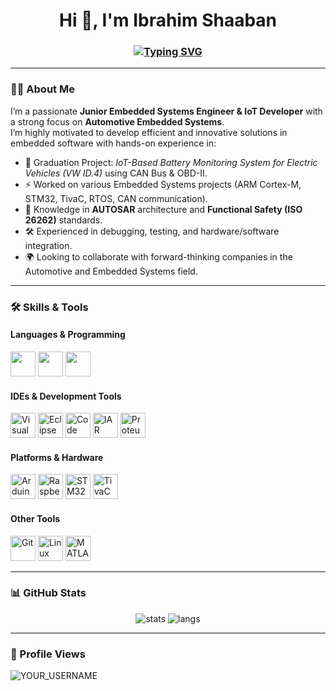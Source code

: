 <!-- Dynamic Name + Title -->
<h1 align="center">Hi 👋, I'm Ibrahim Shaaban</h1>
<h3 align="center">
  <a href="https://git.io/typing-svg">
    <img src="https://readme-typing-svg.herokuapp.com?font=Fira+Code&pause=1000&color=00BFFF&center=true&vCenter=true&width=500&lines=Junior+Embedded+Systems+Engineer+%26+IoT+Developer;Automotive+Engineer" alt="Typing SVG" />
  </a>
</h3>

---

### 👨‍💻 About Me
I’m a passionate **Junior Embedded Systems Engineer & IoT Developer** with a strong focus on **Automotive Embedded Systems**.  
I’m highly motivated to develop efficient and innovative solutions in embedded software with hands-on experience in:  

- 🔋 Graduation Project: *IoT-Based Battery Monitoring System for Electric Vehicles (VW ID.4)* using CAN Bus & OBD-II.  
- ⚡ Worked on various Embedded Systems projects (ARM Cortex-M, STM32, TivaC, RTOS, CAN communication).  
- 🚗 Knowledge in **AUTOSAR** architecture and **Functional Safety (ISO 26262)** standards.  
- 🛠 Experienced in debugging, testing, and hardware/software integration.  
- 🌍 Looking to collaborate with forward-thinking companies in the Automotive and Embedded Systems field.  

---

### 🛠 Skills & Tools
#### **Languages & Programming**
<p>
  <img src="https://cdn.jsdelivr.net/gh/devicons/devicon/icons/c/c-original.svg" width="40" height="40"/>
  <img src="https://cdn.jsdelivr.net/gh/devicons/devicon/icons/cplusplus/cplusplus-original.svg" width="40" height="40"/>
  <img src="https://cdn.jsdelivr.net/gh/devicons/devicon/icons/python/python-original.svg" width="40" height="40"/>
</p>

#### **IDEs & Development Tools**
<p>
  <img src="https://cdn.jsdelivr.net/gh/devicons/devicon/icons/vscode/vscode-original.svg" width="40" height="40" title="Visual Studio Code"/>
  <img src="https://cdn.jsdelivr.net/gh/devicons/devicon/icons/eclipse/eclipse-original.svg" width="40" height="40" title="Eclipse"/>
  <img src="https://img.icons8.com/color/48/texas-instruments.png" width="40" height="40" title="Code Composer Studio"/>
  <img src="https://img.icons8.com/color/48/texas-instruments.png" width="40" height="40" title="IAR Embedded Workbench"/>
  <img src="https://img.icons8.com/color/48/proteus.png" width="40" height="40" title="Proteus"/>
</p>

#### **Platforms & Hardware**
<p>
  <img src="https://img.icons8.com/color/48/arduino.png" width="40" height="40" title="Arduino"/>
  <img src="https://img.icons8.com/color/48/raspberry-pi.png" width="40" height="40" title="Raspberry Pi"/>
  <img src="https://img.icons8.com/color/48/stm32-microcontroller.png" width="40" height="40" title="STM32"/>
  <img src="https://img.icons8.com/color/48/texas-instruments.png" width="40" height="40" title="TivaC"/>
</p>

#### **Other Tools**
<p>
  <img src="https://cdn.jsdelivr.net/gh/devicons/devicon/icons/git/git-original.svg" width="40" height="40" title="Git"/>
  <img src="https://cdn.jsdelivr.net/gh/devicons/devicon/icons/linux/linux-original.svg" width="40" height="40" title="Linux"/>
  <img src="https://cdn.jsdelivr.net/gh/devicons/devicon/icons/matlab/matlab-original.svg" width="40" height="40" title="MATLAB"/>
</p>

---

### 📊 GitHub Stats
<p align="center">
  <img src="https://github-readme-stats.vercel.app/api?username=YOUR_USERNAME&show_icons=true&theme=tokyonight" alt="stats" />
  <img src="https://github-readme-stats.vercel.app/api/top-langs/?username=YOUR_USERNAME&layout=compact&theme=tokyonight" alt="langs" />
</p>

---

### 👀 Profile Views
<p align="left"> <img src="https://komarev.com/ghpvc/?username=YOUR_USERNAME&label=Profile%20views&color=0e75b6&style=flat" alt="YOUR_USERNAME" /> </p>
